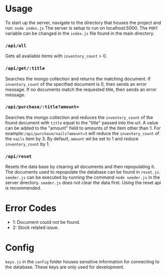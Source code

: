 # Usage
To start up the server, navigate to the directory that houses the project and run:
`node index.js`
The server is setup to run on localhost:5000. The `PORT` variable can be changed in the `index.js` file found in the main directory.

### `/api/all`
Gets all available items with `inventory_count` > 0.

### `/api/get/:title`
Searches the mongo collection and returns the matching document.
If `inventory_count` of the specified document is 0, then sends an error message. 
If no documents match the requested title, then sends an error message.

### `/api/purchase/:title?amount=`
Searches the mongo collection and reduces the `inventory_count` of the found document with `title` equal to the "title" passed into the url. A value can be added to the "amount" field to 
amounts of the item other than 1. For example:`/api/purchase/nails?amount=3` 
 will reduce the `inventory_count` of the `nails` item by 3.
By default, `amount` wil be set  to 1 and reduce `inventory_count` by 1.

### `/api/reset`
Resets the data base by clearing all documents and then repopulating it. The documents used to repopulate the database can be found in `reset.js`. 
`seeder.js` can be executed by running the command `node seeder.js` in the server directory. `seeder.js` does not clear the data first. Using the reset api is recommended. 

# Error Codes
* 1: Document could not be found.
* 2: Stock related issue.

# Config
`keys.js` in the `config` folder houses sensitive information for connecting to the database. These keys are only used for development.